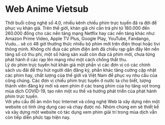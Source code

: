 # **Web Anime Vietsub**

Thời buổi công nghệ số 4.0, nhiều kênh chiếu phim trực tuyến đã ra đời để phục vụ khán giả. Trên thế giới, khán giả chỉ cần trả phí từ 180.000 đến 260.000 đồng cho các nền tảng mạng Netflix hay các nền tảng khác như: Amazon Prime Video, Apple TV Plus, Google Play, YouTube, Fandango, Vudu... sẽ có 48 giờ thưởng thức nhiều bộ phim mới trên điện thoại hoặc tivi thông minh. Không chỉ đưa các phim điện ảnh đã chiếu rạp gần đây lên nền tảng số có thu phí, một số hãng sản xuất còn đưa cả phim mới, chưa từng phát hành ở các rạp lên mạng như một cách chống thất thu. <br>
<addr> Lý do phim trực tuyến hút khán giả một phần vì các đơn vị có các chính sách ưu đãi để thu hút người dân đăng ký, phần khác tăng cường cập nhật các phim hay, chất lượng của thế giới và Việt Nam để phục vụ nhu cầu của công chúng. Các đơn vị chiếu phim trực tuyến ở nước ta cho biết, lượng thành viên đăng ký mới và xem phim ở các trang phim của họ tăng vọt trong mùa dịch COVID-19, tạo nên một xu thế và hướng phát triển của phát hành phim trực tuyến.<br>
Với yêu cầu đồ án môn học Internet và công nghệ Web là xây dựng nên một website có tính ứng dụng cao và chạy được nó. Nhóm chúng em sẽ thiết kế và xây dựng một website có tác dụng xem phim giải trí trong mùa dịch vẫn còn tiếp diễn phức tạp hiện nay.<br>
